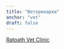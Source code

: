 ```yaml
---
title: "Ветеринарки"
anchor: "vet"
draft: false
---
```


[Ratoath Vet Clinic](http://www.ratoathvets.ie/)
